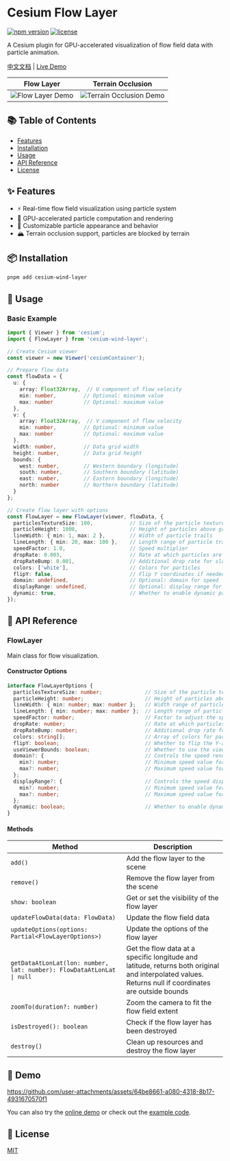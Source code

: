 # Cesium Flow Layer

[![npm version](https://img.shields.io/npm/v/cesium-wind-layer.svg)](https://www.npmjs.com/package/cesium-wind-layer)
[![license](https://img.shields.io/npm/l/cesium-wind-layer.svg)](https://github.com/your-repo/cesium-wind-layer/blob/main/LICENSE)

A Cesium plugin for GPU-accelerated visualization of flow field data with particle animation.

[中文文档](/packages/cesium-wind-layer/readme.zh-CN.md) | [Live Demo](https://cesium-wind-layer.opendde.com/)

| Flow Layer | Terrain Occlusion |
|-----------------|------------------------|
| ![Flow Layer Demo](/pictures/wind.gif) | ![Terrain Occlusion Demo](/pictures/terrain.gif) |

## 📚 Table of Contents

- [Features](#features)
- [Installation](#installation)
- [Usage](#usage)
- [API Reference](#api-reference)
- [License](#license)

## ✨ Features

- ⚡️ Real-time flow field visualization using particle system
- 🚀 GPU-accelerated particle computation and rendering
- 🎨 Customizable particle appearance and behavior
- 🏔️ Terrain occlusion support, particles are blocked by terrain

## 📦 Installation

```bash
pnpm add cesium-wind-layer
```

## 🚀 Usage

### Basic Example

```typescript
import { Viewer } from 'cesium';
import { FlowLayer } from 'cesium-wind-layer';

// Create Cesium viewer
const viewer = new Viewer('cesiumContainer');

// Prepare flow data
const flowData = {
  u: {
    array: Float32Array,  // U component of flow velocity
    min: number,         // Optional: minimum value
    max: number          // Optional: maximum value
  },
  v: {
    array: Float32Array,  // V component of flow velocity
    min: number,         // Optional: minimum value
    max: number          // Optional: maximum value
  },
  width: number,         // Data grid width
  height: number,        // Data grid height
  bounds: {
    west: number,        // Western boundary (longitude)
    south: number,       // Southern boundary (latitude)
    east: number,        // Eastern boundary (longitude)
    north: number        // Northern boundary (latitude)
  }
};

// Create flow layer with options
const FlowLayer = new FlowLayer(viewer, flowData, {
  particlesTextureSize: 100,            // Size of the particle texture. Determines the maximum number of particles (size squared).
  particleHeight: 1000,                 // Height of particles above ground
  lineWidth: { min: 1, max: 2 },        // Width of particle trails
  lineLength: { min: 20, max: 100 },    // Length range of particle trails
  speedFactor: 1.0,                     // Speed multiplier
  dropRate: 0.003,                      // Rate at which particles are dropped
  dropRateBump: 0.001,                  // Additional drop rate for slow particles
  colors: ['white'],                    // Colors for particles
  flipY: false,                         // Flip Y coordinates if needed
  domain: undefined,                    // Optional: domain for speed
  displayRange: undefined,              // Optional: display range for speed
  dynamic: true,                        // Whether to enable dynamic particle animation
});
```

## 📖 API Reference

### FlowLayer

Main class for flow visualization.

#### Constructor Options

```typescript
interface FlowLayerOptions {
  particlesTextureSize: number;              // Size of the particle texture. Determines the maximum number of particles (size squared). Default is 100.
  particleHeight: number;                    // Height of particles above the ground in meters. Default is 0.
  lineWidth: { min: number; max: number };   // Width range of particle trails in pixels. Default is { min: 1, max: 2 }.
  lineLength: { min: number; max: number };  // Length range of particle trails. Default is { min: 20, max: 100 }.
  speedFactor: number;                       // Factor to adjust the speed of particles. Default is 1.0.
  dropRate: number;                          // Rate at which particles are dropped (reset). Default is 0.003.
  dropRateBump: number;                      // Additional drop rate for slow-moving particles. Default is 0.001.
  colors: string[];                          // Array of colors for particles. Can be used to create color gradients. Default is ['white'].
  flipY: boolean;                            // Whether to flip the Y-axis of the flow data. Default is false.
  useViewerBounds: boolean;                  // Whether to use the viewer bounds to generate particles. Default is false.
  domain?: {                                 // Controls the speed rendering range. Default is undefined.
    min?: number;                            // Minimum speed value for rendering
    max?: number;                            // Maximum speed value for rendering
  };
  displayRange?: {                           // Controls the speed display range for visualization. Default is undefined.
    min?: number;                            // Minimum speed value for display
    max?: number;                            // Maximum speed value for display
  };
  dynamic: boolean;                          // Whether to enable dynamic particle animation. Default is true.
}
```

#### Methods

| Method | Description |
|--------|-------------|
| `add()` | Add the flow layer to the scene |
| `remove()` | Remove the flow layer from the scene |
| `show: boolean` | Get or set the visibility of the flow layer |
| `updateFlowData(data: FlowData)` | Update the flow field data |
| `updateOptions(options: Partial<FlowLayerOptions>)` | Update the options of the flow layer |
| `getDataAtLonLat(lon: number, lat: number): FlowDataAtLonLat \| null` | Get the flow data at a specific longitude and latitude, returns both original and interpolated values. Returns null if coordinates are outside bounds |
| `zoomTo(duration?: number)` | Zoom the camera to fit the flow field extent |
| `isDestroyed(): boolean` | Check if the flow layer has been destroyed |
| `destroy()` | Clean up resources and destroy the flow layer |

## 🎥 Demo

https://github.com/user-attachments/assets/64be8661-a080-4318-8b17-4931670570f1

You can also try the [online demo](https://cesium-wind-layer.opendde.com/) or check out the [example code](../../example).


## 📄 License

[MIT](/LICENSE)

